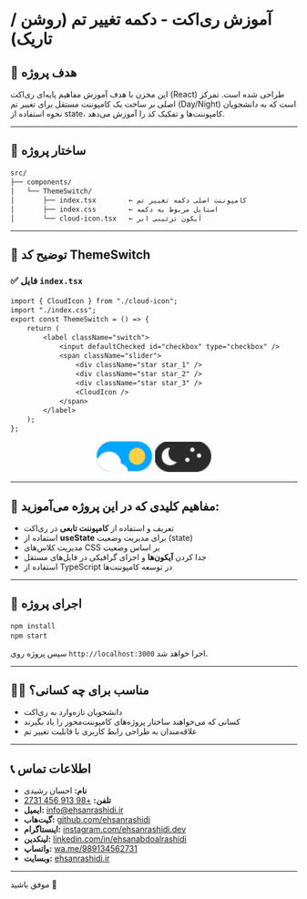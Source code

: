 # آموزش ری‌اکت - دکمه تغییر تم (روشن / تاریک)

## 🎯 هدف پروژه

این مخزن با هدف آموزش مفاهیم پایه‌ای ری‌اکت (React) طراحی شده است. تمرکز اصلی بر ساخت یک کامپوننت مستقل برای تغییر تم (Day/Night) است که به دانشجویان نحوه استفاده از state، کامپوننت‌ها و تفکیک کد را آموزش می‌دهد.

---

## 📁 ساختار پروژه

```
src/
├── components/
│   └── ThemeSwitch/
│       ├── index.tsx        ← کامپوننت اصلی دکمه تغییر تم
│       ├── index.css        ← استایل مربوط به دکمه
│       └── cloud-icon.tsx   ← آیکون تزئینی ابر
```

---

## 🧱 توضیح کد ThemeSwitch

### ✅ فایل `index.tsx`

```tsx
import { CloudIcon } from "./cloud-icon";
import "./index.css";
export const ThemeSwitch = () => {
    return (
        <label className="switch">
            <input defaultChecked id="checkbox" type="checkbox" />
            <span className="slider">
                <div className="star star_1" />
                <div className="star star_2" />
                <div className="star star_3" />
                <CloudIcon />
            </span>
        </label>
    );
};
```

<div align="center">
  <img src="Screenshots/day.png" alt="Light Mode" width="100" />
  <img src="Screenshots/night.png" alt="Dark Mode" width="100" />
</div>

---

## 📌 مفاهیم کلیدی که در این پروژه می‌آموزید:

-   تعریف و استفاده از **کامپوننت تابعی** در ری‌اکت
-   استفاده از **useState** برای مدیریت وضعیت (state)
-   مدیریت کلاس‌های CSS بر اساس وضعیت
-   جدا کردن **آیکون‌ها** و اجزای گرافیکی در فایل‌های مستقل
-   استفاده از TypeScript در توسعه کامپوننت‌ها

---

## 🚀 اجرای پروژه

```bash
npm install
npm start
```

سپس پروژه روی `http://localhost:3000` اجرا خواهد شد.

---

## 👨‍🏫 مناسب برای چه کسانی؟

-   دانشجویان تازه‌وارد به ری‌اکت
-   کسانی که می‌خواهند ساختار پروژه‌های کامپوننت‌محور را یاد بگیرند
-   علاقه‌مندان به طراحی رابط کاربری با قابلیت تغییر تم

---

## 📞 اطلاعات تماس

-   **نام:** احسان رشیدی
-   **تلفن:** [+98 913 456 2731](tel:+989134562731)
-   **ایمیل:** [info@ehsanrashidi.ir](mailto:info@ehsanrashidi.ir)
-   **گیت‌هاب:** [github.com/ehsanrashidi](https://github.com/ehsanrashidi)
-   **اینستاگرام:** [instagram.com/ehsanrashidi.dev](https://www.instagram.com/ehsanrashidi.dev)
-   **لینکدین:** [linkedin.com/in/ehsanabdoalrashidi](https://www.linkedin.com/in/ehsanabdoalrashidi)
-   **واتساپ:** [wa.me/989134562731](https://wa.me/989134562731)
-   **وبسایت:** [ehsanrashidi.ir](https://ehsanrashidi.ir/)

---

موفق باشید 🌟
